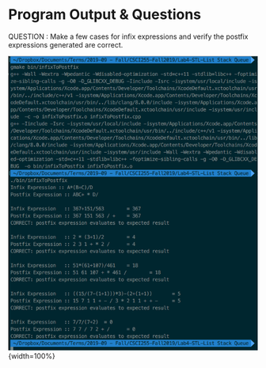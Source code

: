 # Program Output & Questions

QUESTION
: Make a few cases for infix expressions and verify the postfix expressions generated are correct.


![Console Sample: compiling and running with 5 different cases of infix expressions.](./images/Console-sample.png){width=100%}
